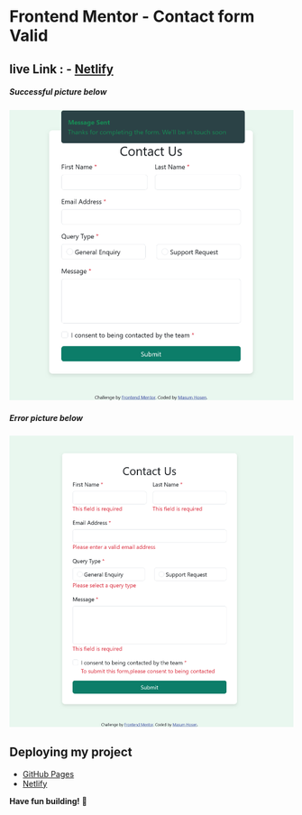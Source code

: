 # Frontend Mentor - Contact form Valid

## live Link : - [Netlify](https://silly-brioche-fc8d60.netlify.app/)

##### Successful picture below

![Design preview for the News homepage coding challenge](./assets/images/Screenshot%202024-10-30%20at%2014-40-03%20Frontend%20Mentor%20Contact%20form.png)

##### Error picture below

![Design preview for the News homepage coding challenge](./assets/images/Screenshot%202024-10-30%20at%2014-38-48%20Frontend%20Mentor%20Contact%20form.png)

## Deploying my project

- [GitHub Pages](https://github.com/masum-hosen/Contact-form-Valid)
- [Netlify](https://silly-brioche-fc8d60.netlify.app/)

**Have fun building!** 🚀
